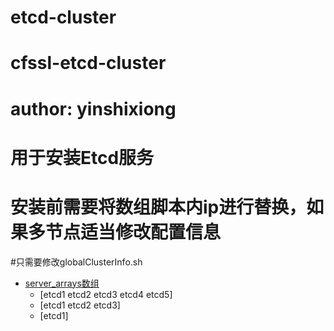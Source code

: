 # etcd-cluster
<!-- TOC -->
# cfssl-etcd-cluster
<!-- /TOC -->
# author: yinshixiong
# 用于安装Etcd服务
# 安装前需要将数组脚本内ip进行替换，如果多节点适当修改配置信息
#只需要修改globalClusterInfo.sh
- [server_arrays数组](用于录入IP地址)
  - [etcd1 etcd2 etcd3 etcd4 etcd5]
  - [etcd1 etcd2 etcd3]
  - [etcd1]
